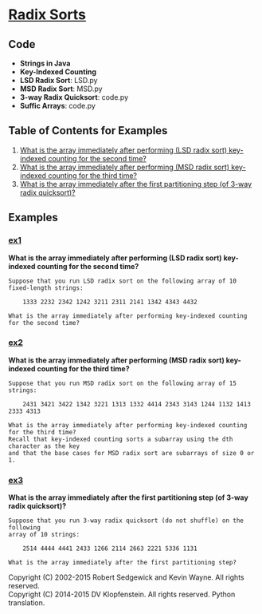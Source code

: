 # [Radix Sorts](http://algs4.cs.princeton.edu/51radix)

## Code
  * **Strings in Java**
  * **Key-Indexed Counting**
  * **LSD Radix Sort**: LSD.py
  * **MSD Radix Sort**: MSD.py
  * **3-way Radix Quicksort**: code.py
  * **Suffic Arrays**: code.py

## Table of Contents for Examples
  1. [What is the array immediately after performing (LSD radix sort) key-indexed counting for the second time?](#ex1)    
  2. [What is the array immediately after performing (MSD radix sort) key-indexed counting for the third time?](#ex2)    
  3. [What is the array immediately after the first partitioning step (of 3-way radix quicksort)?](#ex3)    

## Examples 
### [ex1](#table-of-contents-for-examples)    
**What is the array immediately after performing (LSD radix sort) key-indexed counting for the second time?**    
```
Suppose that you run LSD radix sort on the following array of 10 fixed-length strings:

    1333 2232 2342 1242 3211 2311 2141 1342 4343 4432 

What is the array immediately after performing key-indexed counting for the second time?
```

### [ex2](#table-of-contents-for-examples)    
**What is the array immediately after performing (MSD radix sort) key-indexed counting for the third time?**    
```
Suppose that you run MSD radix sort on the following array of 15 strings:

    2431 3421 3422 1342 3221 1313 1332 4414 2343 3143 1244 1132 1413 2333 4313 

What is the array immediately after performing key-indexed counting for the third time?
Recall that key-indexed counting sorts a subarray using the dth character as the key
and that the base cases for MSD radix sort are subarrays of size 0 or 1.
```

### [ex3](#table-of-contents-for-examples)    
**What is the array immediately after the first partitioning step (of 3-way radix quicksort)?**    
```
Suppose that you run 3-way radix quicksort (do not shuffle) on the following
array of 10 strings:

    2514 4444 4441 2433 1266 2114 2663 2221 5336 1131 

What is the array immediately after the first partitioning step?
```

Copyright (C) 2002-2015 Robert Sedgewick and Kevin Wayne.  All rights reserved.    
Copyright (C) 2014-2015 DV Klopfenstein. All rights reserved. Python translation.
